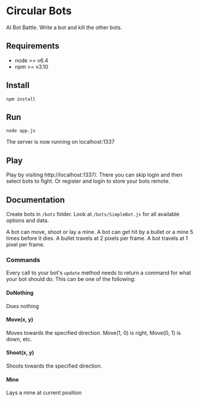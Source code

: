 # Circular Bots
AI Bot Battle. Write a bot and kill the other bots.
## Requirements
* node >= v6.4
* npm >= v3.10
## Install
```shell
npm install
```
## Run
```shell
node app.js
```
The server is now running on localhost:1337
## Play
Play by visiting http://localhost:1337/. There you can skip login and then select bots to fight. Or register and login to store your bots remote.
## Documentation
Create bots in `/bots` folder. Look at `/bots/SimpleBot.js` for all available options and data.

A bot can move, shoot or lay a mine. A bot can get hit by a bullet or a mine 5 times before it dies. A bullet travels at 2 pixels per frame. A bot travels at 1 pixel per frame.

### Commands
Every call to your bot's `update` method needs to return a command for what your bot should do. This can be one of the following:

#### DoNothing
Does nothing
#### Move(x, y)
Moves towards the specified direction. Move(1, 0) is right, Move(0, 1) is down, etc.
#### Shoot(x, y)
Shoots towards the specified direction.
#### Mine
Lays a mine at current position
